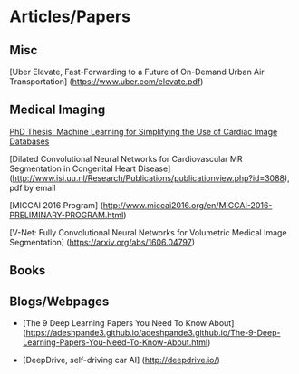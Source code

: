 


# Articles/Papers #





## Misc ##
[Uber Elevate, Fast-Forwarding to a Future of On-Demand Urban Air Transportation] (https://www.uber.com/elevate.pdf)


## Medical Imaging ##

[PhD Thesis: Machine Learning for Simplifying the Use of Cardiac
Image Databases](https://pastel.archives-ouvertes.fr/tel-01243340v2/document)

[Dilated Convolutional Neural Networks for Cardiovascular MR Segmentation in Congenital Heart Disease] (http://www.isi.uu.nl/Research/Publications/publicationview.php?id=3088), pdf by email

[MICCAI 2016 Program] (http://www.miccai2016.org/en/MICCAI-2016-PRELIMINARY-PROGRAM.html)

[V-Net: Fully Convolutional Neural Networks for Volumetric Medical Image Segmentation] (https://arxiv.org/abs/1606.04797)


## Books ##






## Blogs/Webpages ##

- [The 9 Deep Learning Papers You Need To Know About] (https://adeshpande3.github.io/adeshpande3.github.io/The-9-Deep-Learning-Papers-You-Need-To-Know-About.html)


- [DeepDrive, self-driving car AI] (http://deepdrive.io/)
